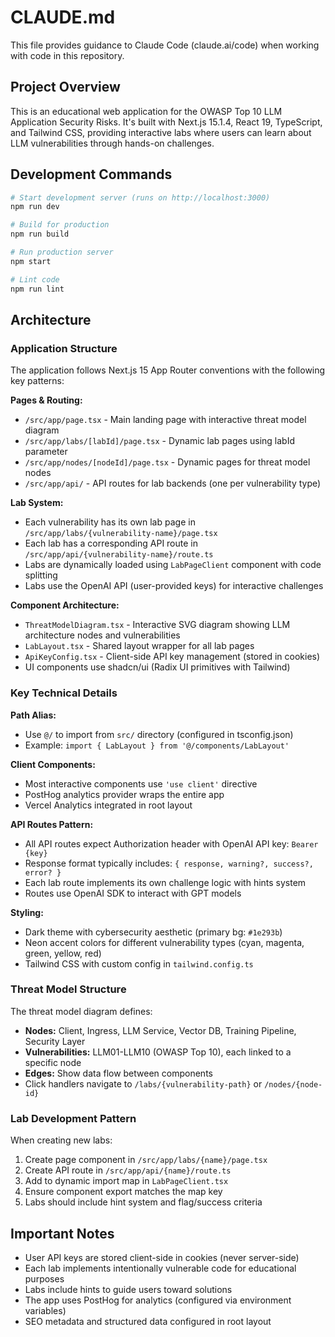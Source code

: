 # CLAUDE.md

This file provides guidance to Claude Code (claude.ai/code) when working with code in this repository.

## Project Overview

This is an educational web application for the OWASP Top 10 LLM Application Security Risks. It's built with Next.js 15.1.4, React 19, TypeScript, and Tailwind CSS, providing interactive labs where users can learn about LLM vulnerabilities through hands-on challenges.

## Development Commands

```bash
# Start development server (runs on http://localhost:3000)
npm run dev

# Build for production
npm run build

# Run production server
npm start

# Lint code
npm run lint
```

## Architecture

### Application Structure

The application follows Next.js 15 App Router conventions with the following key patterns:

**Pages & Routing:**
- `/src/app/page.tsx` - Main landing page with interactive threat model diagram
- `/src/app/labs/[labId]/page.tsx` - Dynamic lab pages using labId parameter
- `/src/app/nodes/[nodeId]/page.tsx` - Dynamic pages for threat model nodes
- `/src/app/api/` - API routes for lab backends (one per vulnerability type)

**Lab System:**
- Each vulnerability has its own lab page in `/src/app/labs/{vulnerability-name}/page.tsx`
- Each lab has a corresponding API route in `/src/app/api/{vulnerability-name}/route.ts`
- Labs are dynamically loaded using `LabPageClient` component with code splitting
- Labs use the OpenAI API (user-provided keys) for interactive challenges

**Component Architecture:**
- `ThreatModelDiagram.tsx` - Interactive SVG diagram showing LLM architecture nodes and vulnerabilities
- `LabLayout.tsx` - Shared layout wrapper for all lab pages
- `ApiKeyConfig.tsx` - Client-side API key management (stored in cookies)
- UI components use shadcn/ui (Radix UI primitives with Tailwind)

### Key Technical Details

**Path Alias:**
- Use `@/` to import from `src/` directory (configured in tsconfig.json)
- Example: `import { LabLayout } from '@/components/LabLayout'`

**Client Components:**
- Most interactive components use `'use client'` directive
- PostHog analytics provider wraps the entire app
- Vercel Analytics integrated in root layout

**API Routes Pattern:**
- All API routes expect Authorization header with OpenAI API key: `Bearer {key}`
- Response format typically includes: `{ response, warning?, success?, error? }`
- Each lab route implements its own challenge logic with hints system
- Routes use OpenAI SDK to interact with GPT models

**Styling:**
- Dark theme with cybersecurity aesthetic (primary bg: `#1e293b`)
- Neon accent colors for different vulnerability types (cyan, magenta, green, yellow, red)
- Tailwind CSS with custom config in `tailwind.config.ts`

### Threat Model Structure

The threat model diagram defines:
- **Nodes:** Client, Ingress, LLM Service, Vector DB, Training Pipeline, Security Layer
- **Vulnerabilities:** LLM01-LLM10 (OWASP Top 10), each linked to a specific node
- **Edges:** Show data flow between components
- Click handlers navigate to `/labs/{vulnerability-path}` or `/nodes/{node-id}`

### Lab Development Pattern

When creating new labs:
1. Create page component in `/src/app/labs/{name}/page.tsx`
2. Create API route in `/src/app/api/{name}/route.ts`
3. Add to dynamic import map in `LabPageClient.tsx`
4. Ensure component export matches the map key
5. Labs should include hint system and flag/success criteria

## Important Notes

- User API keys are stored client-side in cookies (never server-side)
- Each lab implements intentionally vulnerable code for educational purposes
- Labs include hints to guide users toward solutions
- The app uses PostHog for analytics (configured via environment variables)
- SEO metadata and structured data configured in root layout
